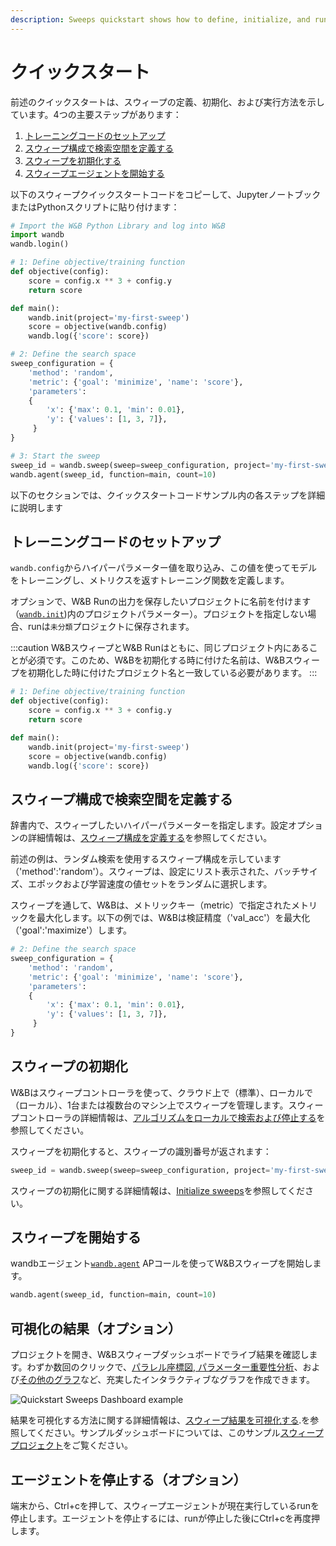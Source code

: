 ```yaml
---
description: Sweeps quickstart shows how to define, initialize, and run a sweep. There are four main steps
---
```


# クイックスタート

<head>
  <title>Sweeps Quickstart</title>
</head>

前述のクイックスタートは、スウィープの定義、初期化、および実行方法を示しています。4つの主要ステップがあります：

1. [トレーニングコードのセットアップ](#set-up-your-training-code)
2. [スウィープ構成で検索空間を定義する](#define-the-search-space-with-a-sweep-configuration)
3. [スウィープを初期化する](#initialize-the-sweep)
4. [スウィープエージェントを開始する](#start-the-sweep)

以下のスウィープクイックスタートコードをコピーして、JupyterノートブックまたはPythonスクリプトに貼り付けます：

```python
# Import the W&B Python Library and log into W&B
import wandb
wandb.login()

# 1: Define objective/training function
def objective(config):
    score = config.x ** 3 + config.y
    return score

def main():
    wandb.init(project='my-first-sweep')
    score = objective(wandb.config)
    wandb.log({'score': score})

# 2: Define the search space
sweep_configuration = {
    'method': 'random',
    'metric': {'goal': 'minimize', 'name': 'score'},
    'parameters': 
    {
        'x': {'max': 0.1, 'min': 0.01},
        'y': {'values': [1, 3, 7]},
     }
}

# 3: Start the sweep
sweep_id = wandb.sweep(sweep=sweep_configuration, project='my-first-sweep')
wandb.agent(sweep_id, function=main, count=10)
```

以下のセクションでは、クイックスタートコードサンプル内の各ステップを詳細に説明します


## トレーニングコードのセットアップ​
`wandb.config`からハイパーパラメーター値を取り込み、この値を使ってモデルをトレーニングし、メトリクスを返すトレーニング関数を定義します。

オプションで、W&B Runの出力を保存したいプロジェクトに名前を付けます（[`wandb.init`](../../ref/python/init.md))内のプロジェクトパラメーター）。プロジェクトを指定しない場合、runは`未分類`プロジェクトに保存されます。

:::caution
W&BスウィープとW&B Runはともに、同じプロジェクト内にあることが必須です。このため、W&Bを初期化する時に付けた名前は、W&Bスウィープを初期化した時に付けたプロジェクト名と一致している必要があります。
:::

```python
# 1: Define objective/training function
def objective(config):
    score = config.x ** 3 + config.y
    return score

def main():
    wandb.init(project='my-first-sweep')
    score = objective(wandb.config)
    wandb.log({'score': score})
```

## スウィープ構成で検索空間を定義する​
辞書内で、スウィープしたいハイパーパラメーターを指定します。設定オプションの詳細情報は、[スウィープ構成を定義する](./define-sweep-configuration.md)を参照してください。

前述の例は、ランダム検索を使用するスウィープ構成を示しています（'method':'random'）。スウィープは、設定にリスト表示された、バッチサイズ、エポックおよび学習速度の値セットをランダムに選択します。

スウィープを通して、W&Bは、メトリックキー（metric）で指定されたメトリックを最大化します。以下の例では、W&Bは検証精度（'val_acc'）を最大化（'goal':'maximize'）します。


```python
# 2: Define the search space
sweep_configuration = {
    'method': 'random',
    'metric': {'goal': 'minimize', 'name': 'score'},
    'parameters': 
    {
        'x': {'max': 0.1, 'min': 0.01},
        'y': {'values': [1, 3, 7]},
     }
}
```

## スウィープの初期化

W&Bはスウィープコントローラを使って、クラウド上で（標準）、ローカルで（ローカル）、1台または複数台のマシン上でスウィープを管理します。スウィープコントローラの詳細情報は、[アルゴリズムをローカルで検索および停止する](./local-controller.md)を参照してください。

スウィープを初期化すると、スウィープの識別番号が返されます：

```python
sweep_id = wandb.sweep(sweep=sweep_configuration, project='my-first-sweep')
```

スウィープの初期化に関する詳細情報は、[Initialize sweeps](https://docs.wandb.ai/guides/sweeps/initialize-sweeps)を参照してください。

## スウィープを開始する​

wandbエージェント[`wandb.agent`](../../ref/python/agent.md) APコールを使ってW&Bスウィープを開始します。

```python
wandb.agent(sweep_id, function=main, count=10)
```

## 可視化の結果（オプション）

プロジェクトを開き、W&Bスウィープダッシュボードでライブ結果を確認します。わずか数回のクリックで、[パラレル座標図](../app/features/panels/parallel-coordinates.md),[ パラメーター重要性分析](../app/features/panels/parameter-importance.md)、および[その他のグラフ](../app/features/panels/intro.md)など、充実したインタラクティブなグラフを作成できます。

![Quickstart Sweeps Dashboard example](/images/sweeps/quickstart_dashboard_example.png)

結果を可視化する方法に関する詳細情報は、[スウィープ結果を可視化する](https://docs.wandb.ai/guides/sweeps/visualize-sweep-results).を参照してください。サンプルダッシュボードについては、このサンプル[スウィーププロジェクト](https://wandb.ai/anmolmann/pytorch-cnn-fashion/sweeps/pmqye6u3)をご覧ください。

## エージェントを停止する（オプション）

端末から、Ctrl+cを押して、スウィープエージェントが現在実行しているrunを停止します。エージェントを停止するには、runが停止した後にCtrl+cを再度押します。


